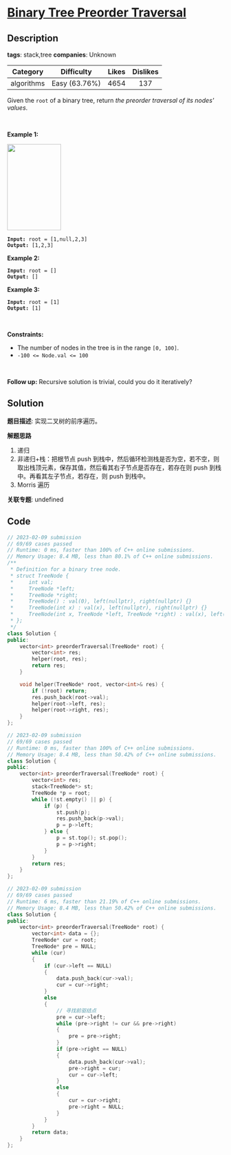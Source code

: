 # [Binary Tree Preorder Traversal](https://leetcode.com/problems/binary-tree-preorder-traversal/description/)

## Description

**tags**: stack,tree
**companies**: Unknown

|  Category  |  Difficulty   | Likes | Dislikes |
| :--------: | :-----------: | :---: | :------: |
| algorithms | Easy (63.76%) | 4654  |   137    |

<p>Given the <code>root</code> of a binary tree, return <em>the preorder traversal of its nodes&#39; values</em>.</p>

<p>&nbsp;</p>
<p><strong>Example 1:</strong></p>
<img alt="" src="https://assets.leetcode.com/uploads/2020/09/15/inorder_1.jpg" style="width: 125px; height: 200px;" />
<pre><code><strong>Input:</strong> root = [1,null,2,3]
<strong>Output:</strong> [1,2,3]</code></pre>

<p><strong>Example 2:</strong></p>

<pre><code><strong>Input:</strong> root = []
<strong>Output:</strong> []</code></pre>

<p><strong>Example 3:</strong></p>

<pre><code><strong>Input:</strong> root = [1]
<strong>Output:</strong> [1]</code></pre>

<p>&nbsp;</p>
<p><strong>Constraints:</strong></p>

<ul>
  <li>The number of nodes in the tree is in the range <code>[0, 100]</code>.</li>
  <li><code>-100 &lt;= Node.val &lt;= 100</code></li>
</ul>

<p>&nbsp;</p>
<p><strong>Follow up:</strong> Recursive solution is trivial, could you do it iteratively?</p>

## Solution

**题目描述**: 实现二叉树的前序遍历。

**解题思路**

1. 递归
2. 非递归+栈：把根节点 push 到栈中，然后循环检测栈是否为空，若不空，则取出栈顶元素，保存其值，然后看其右子节点是否存在，若存在则 push 到栈中。再看其左子节点，若存在，则 push 到栈中。
3. Morris 遍历

**关联专题**: undefined

## Code

```cpp
// 2023-02-09 submission
// 69/69 cases passed
// Runtime: 0 ms, faster than 100% of C++ online submissions.
// Memory Usage: 8.4 MB, less than 80.1% of C++ online submissions.
/**
 * Definition for a binary tree node.
 * struct TreeNode {
 *     int val;
 *     TreeNode *left;
 *     TreeNode *right;
 *     TreeNode() : val(0), left(nullptr), right(nullptr) {}
 *     TreeNode(int x) : val(x), left(nullptr), right(nullptr) {}
 *     TreeNode(int x, TreeNode *left, TreeNode *right) : val(x), left(left), right(right) {}
 * };
 */
class Solution {
public:
    vector<int> preorderTraversal(TreeNode* root) {
        vector<int> res;
        helper(root, res);
        return res;
    }

    void helper(TreeNode* root, vector<int>& res) {
        if (!root) return;
        res.push_back(root->val);
        helper(root->left, res);
        helper(root->right, res);
    }
};
```

```cpp
// 2023-02-09 submission
// 69/69 cases passed
// Runtime: 0 ms, faster than 100% of C++ online submissions.
// Memory Usage: 8.4 MB, less than 50.42% of C++ online submissions.
class Solution {
public:
    vector<int> preorderTraversal(TreeNode* root) {
        vector<int> res;
        stack<TreeNode*> st;
        TreeNode *p = root;
        while (!st.empty() || p) {
            if (p) {
                st.push(p);
                res.push_back(p->val);
                p = p->left;
            } else {
                p = st.top(); st.pop();
                p = p->right;
            }
        }
        return res;
    }
};
```

```cpp
// 2023-02-09 submission
// 69/69 cases passed
// Runtime: 6 ms, faster than 21.19% of C++ online submissions.
// Memory Usage: 8.4 MB, less than 50.42% of C++ online submissions.
class Solution {
public:
    vector<int> preorderTraversal(TreeNode* root) {
        vector<int> data = {};
        TreeNode* cur = root;
        TreeNode* pre = NULL;
        while (cur)
        {
            if (cur->left == NULL)
            {
                data.push_back(cur->val);
                cur = cur->right;
            }
            else
            {
                // 寻找前驱结点
                pre = cur->left;
                while (pre->right != cur && pre->right)
                {
                    pre = pre->right;
                }
                if (pre->right == NULL)
                {
                    data.push_back(cur->val);
                    pre->right = cur;
                    cur = cur->left;
                }
                else
                {
                    cur = cur->right;
                    pre->right = NULL;
                }
            }
        }
        return data;
    }
};
```
